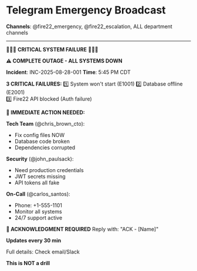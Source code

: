 # Telegram Emergency Broadcast

**Channels**: @fire22_emergency, @fire22_escalation, ALL department channels

---

🚨🚨🚨 **CRITICAL SYSTEM FAILURE** 🚨🚨🚨

**⚠️ COMPLETE OUTAGE - ALL SYSTEMS DOWN**

**Incident**: INC-2025-08-28-001
**Time**: 5:45 PM CDT

**3 CRITICAL FAILURES:**
1️⃣ System won't start (E1001)
2️⃣ Database offline (E2001)  
3️⃣ Fire22 API blocked (Auth failure)

**🔴 IMMEDIATE ACTION NEEDED:**

**Tech Team** (@chris_brown_cto):
- Fix config files NOW
- Database code broken
- Dependencies corrupted

**Security** (@john_paulsack):
- Need production credentials
- JWT secrets missing
- API tokens all fake

**On-Call** (@carlos_santos):
- Phone: +1-555-1101
- Monitor all systems
- 24/7 support active

**📱 ACKNOWLEDGMENT REQUIRED**
Reply with: "ACK - [Name]"

**Updates every 30 min**

Full details: Check email/Slack

**This is NOT a drill**
